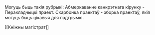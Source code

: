 
Могуць быць такія рубрыкі:
Абмеркаванне канкрэтнага кірунку - Перакладчыцкі праект.
Скарбонка праектаў - зборка праектаў, якія могуць быць цікавыя для падтрымкі.

[[Кніжны магістрат]]
